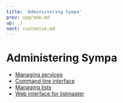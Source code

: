 ```yaml
---
title: 'Administering Sympa'
prev: upgrade.md
up: ./
next: customize.md
---
```


Administering Sympa
===================

  - [Managing services](admin/services.md)
  - [Command line interface](admin/cli.md)
  - [Managing lists](admin/list.md)
  - [Web interface for listmaster](admin/web-interface.md)

